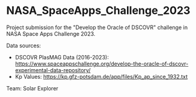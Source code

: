 # NASA_SpaceApps_Challenge_2023
Project submission for the "Develop the Oracle of DSCOVR" challenge in NASA Space Apps Challenge 2023.

Data sources:
- DSCOVR PlasMAG Data (2016-2023): https://www.spaceappschallenge.org/develop-the-oracle-of-dscovr-experimental-data-repository/
- Kp Values: https://kp.gfz-potsdam.de/app/files/Kp_ap_since_1932.txt

Team: Solar Explorer
